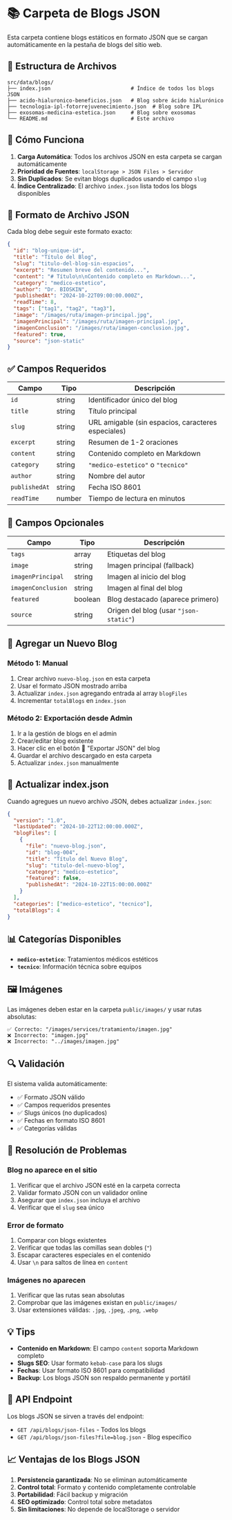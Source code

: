 # 📚 Carpeta de Blogs JSON

Esta carpeta contiene blogs estáticos en formato JSON que se cargan automáticamente en la pestaña de blogs del sitio web.

## 📁 **Estructura de Archivos**

```
src/data/blogs/
├── index.json                          # Índice de todos los blogs JSON
├── acido-hialuronico-beneficios.json   # Blog sobre ácido hialurónico  
├── tecnologia-ipl-fotorrejuvenecimiento.json  # Blog sobre IPL
├── exosomas-medicina-estetica.json     # Blog sobre exosomas
└── README.md                           # Este archivo
```

## 🎯 **Cómo Funciona**

1. **Carga Automática**: Todos los archivos JSON en esta carpeta se cargan automáticamente
2. **Prioridad de Fuentes**: `localStorage > JSON Files > Servidor`
3. **Sin Duplicados**: Se evitan blogs duplicados usando el campo `slug`
4. **Índice Centralizado**: El archivo `index.json` lista todos los blogs disponibles

## 📝 **Formato de Archivo JSON**

Cada blog debe seguir este formato exacto:

```json
{
  "id": "blog-unique-id",
  "title": "Título del Blog",
  "slug": "titulo-del-blog-sin-espacios",
  "excerpt": "Resumen breve del contenido...",
  "content": "# Título\n\nContenido completo en Markdown...",
  "category": "medico-estetico",
  "author": "Dr. BIOSKIN",
  "publishedAt": "2024-10-22T09:00:00.000Z",
  "readTime": 8,
  "tags": ["tag1", "tag2", "tag3"],
  "image": "/images/ruta/imagen-principal.jpg",
  "imagenPrincipal": "/images/ruta/imagen-principal.jpg",
  "imagenConclusion": "/images/ruta/imagen-conclusion.jpg",
  "featured": true,
  "source": "json-static"
}
```

## ✅ **Campos Requeridos**

| Campo | Tipo | Descripción |
|-------|------|-------------|
| `id` | string | Identificador único del blog |
| `title` | string | Título principal |
| `slug` | string | URL amigable (sin espacios, caracteres especiales) |
| `excerpt` | string | Resumen de 1-2 oraciones |
| `content` | string | Contenido completo en Markdown |
| `category` | string | `"medico-estetico"` o `"tecnico"` |
| `author` | string | Nombre del autor |
| `publishedAt` | string | Fecha ISO 8601 |
| `readTime` | number | Tiempo de lectura en minutos |

## 🎨 **Campos Opcionales**

| Campo | Tipo | Descripción |
|-------|------|-------------|
| `tags` | array | Etiquetas del blog |
| `image` | string | Imagen principal (fallback) |
| `imagenPrincipal` | string | Imagen al inicio del blog |
| `imagenConclusion` | string | Imagen al final del blog |
| `featured` | boolean | Blog destacado (aparece primero) |
| `source` | string | Origen del blog (usar `"json-static"`) |

## 🚀 **Agregar un Nuevo Blog**

### **Método 1: Manual**
1. Crear archivo `nuevo-blog.json` en esta carpeta
2. Usar el formato JSON mostrado arriba
3. Actualizar `index.json` agregando entrada al array `blogFiles`
4. Incrementar `totalBlogs` en `index.json`

### **Método 2: Exportación desde Admin**
1. Ir a la gestión de blogs en el admin
2. Crear/editar blog existente
3. Hacer clic en el botón 📁 "Exportar JSON" del blog
4. Guardar el archivo descargado en esta carpeta
5. Actualizar `index.json` manualmente

## 🔄 **Actualizar index.json**

Cuando agregues un nuevo archivo JSON, debes actualizar `index.json`:

```json
{
  "version": "1.0",
  "lastUpdated": "2024-10-22T12:00:00.000Z",
  "blogFiles": [
    {
      "file": "nuevo-blog.json",
      "id": "blog-004",
      "title": "Título del Nuevo Blog",
      "slug": "titulo-del-nuevo-blog", 
      "category": "medico-estetico",
      "featured": false,
      "publishedAt": "2024-10-22T15:00:00.000Z"
    }
  ],
  "categories": ["medico-estetico", "tecnico"],
  "totalBlogs": 4
}
```

## 📊 **Categorías Disponibles**

- **`medico-estetico`**: Tratamientos médicos estéticos
- **`tecnico`**: Información técnica sobre equipos

## 🖼️ **Imágenes**

Las imágenes deben estar en la carpeta `public/images/` y usar rutas absolutas:

```
✅ Correcto: "/images/services/tratamiento/imagen.jpg"
❌ Incorrecto: "imagen.jpg"
❌ Incorrecto: "../images/imagen.jpg"
```

## 🔍 **Validación**

El sistema valida automáticamente:
- ✅ Formato JSON válido
- ✅ Campos requeridos presentes
- ✅ Slugs únicos (no duplicados)
- ✅ Fechas en formato ISO 8601
- ✅ Categorías válidas

## 🚨 **Resolución de Problemas**

### **Blog no aparece en el sitio**
1. Verificar que el archivo JSON esté en la carpeta correcta
2. Validar formato JSON con un validador online
3. Asegurar que `index.json` incluya el archivo
4. Verificar que el `slug` sea único

### **Error de formato**
1. Comparar con blogs existentes
2. Verificar que todas las comillas sean dobles (`"`)
3. Escapar caracteres especiales en el contenido
4. Usar `\n` para saltos de línea en `content`

### **Imágenes no aparecen**
1. Verificar que las rutas sean absolutas
2. Comprobar que las imágenes existan en `public/images/`
3. Usar extensiones válidas: `.jpg`, `.jpeg`, `.png`, `.webp`

## 💡 **Tips**

- **Contenido en Markdown**: El campo `content` soporta Markdown completo
- **Slugs SEO**: Usar formato `kebab-case` para los slugs
- **Fechas**: Usar formato ISO 8601 para compatibilidad
- **Backup**: Los blogs JSON son respaldo permanente y portátil

## 🔗 **API Endpoint**

Los blogs JSON se sirven a través del endpoint:
- `GET /api/blogs/json-files` - Todos los blogs
- `GET /api/blogs/json-files?file=blog.json` - Blog específico

## 📈 **Ventajas de los Blogs JSON**

1. **Persistencia garantizada**: No se eliminan automáticamente
2. **Control total**: Formato y contenido completamente controlable
3. **Portabilidad**: Fácil backup y migración
4. **SEO optimizado**: Control total sobre metadatos
5. **Sin limitaciones**: No depende de localStorage o servidor